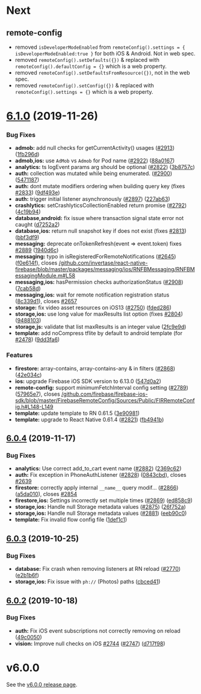 # Next

## remote-config 
 
- removed `isDeveloperModeEnabled` from `remoteConfig().settings = { isDeveloperModeEnabled:true }` for both iOS & Android. Not in web spec.
- removed `remoteConfig().setDefaults({})` & replaced with `remoteConfig().defaultConfig = {}` which is a web property.
- removed `remoteConfig().setDefaultsFromResource({})`, not in the web spec.
- removed `remoteConfig().setConfig({})` & replaced with `remoteConfig().settings = {}` which is a web property.

# [6.1.0](https://github.com/invertase/react-native-firebase/compare/v6.0.4...v6.1.0) (2019-11-26)

### Bug Fixes

* **admob:** add null checks for getCurrentActivity() usages ([#2913](https://github.com/invertase/react-native-firebase/issues/2913)) ([1fb296d](https://github.com/invertase/react-native-firebase/commit/1fb296dc3bc2ffcf2db1d09f5f17b0209ff8276a))
* **admob,ios:** use `AdMob` vs `Admob` for Pod name ([#2922](https://github.com/invertase/react-native-firebase/issues/2922)) ([88a0167](https://github.com/invertase/react-native-firebase/commit/88a01672a8e443e87c7e1513cdb0d0594dd47ed9))
* **analytics:** ts logEvent params arg should be optional ([#2822](https://github.com/invertase/react-native-firebase/issues/2822)) ([3b8757c](https://github.com/invertase/react-native-firebase/commit/3b8757c0d4f6787c2e5f1ca2c04e73e809d3deae))
* **auth:** collection was mutated while being enumerated. ([#2900](https://github.com/invertase/react-native-firebase/issues/2900)) ([5471187](https://github.com/invertase/react-native-firebase/commit/5471187b30527cd1157bde209886664e52413a7c))
* **auth:** dont mutate modifiers ordering when building query key (fixes [#2833](https://github.com/invertase/react-native-firebase/issues/2833)) ([9df493e](https://github.com/invertase/react-native-firebase/commit/9df493e837b6a709b8f61027690219738ffa830a))
* **auth:** trigger initial listener asynchronously ([#2897](https://github.com/invertase/react-native-firebase/issues/2897)) ([227ab63](https://github.com/invertase/react-native-firebase/commit/227ab631a6163a950af675da690b1467f7616d6c))
* **crashlytics:** setCrashlyticsCollectionEnabled return promise ([#2792](https://github.com/invertase/react-native-firebase/issues/2792)) ([4c19b94](https://github.com/invertase/react-native-firebase/commit/4c19b9439ddf6ecf57e59f7e2d8b64954678d8e5))
* **database,android:** fix issue where transaction signal state error not caught ([d7252a2](https://github.com/invertase/react-native-firebase/commit/d7252a2d4e1987114ab1a8e5c04f0088a86d2b5b))
* **database,ios:** return null snapshot key if does not exist (fixes [#2813](https://github.com/invertase/react-native-firebase/issues/2813)) ([bbf3df9](https://github.com/invertase/react-native-firebase/commit/bbf3df98ab88559de1392cba7163666a31e98ee3))
* **messaging:** deprecate onTokenRefresh(event => event.token) fixes [#2889](https://github.com/invertase/react-native-firebase/issues/2889) ([1940d6c](https://github.com/invertase/react-native-firebase/commit/1940d6c8fbab64ccf739186cea9633a605237942))
* **messaging:** typo in isRegisteredForRemoteNotifications ([#2645](https://github.com/invertase/react-native-firebase/issues/2645)) ([f0e614f](https://github.com/invertase/react-native-firebase/commit/f0e614f48567645e89e837ee56d3f3d251473b09)), closes [/github.com/invertase/react-native-firebase/blob/master/packages/messaging/ios/RNFBMessaging/RNFBMessagingModule.m#L58](https://github.com//github.com/invertase/react-native-firebase/blob/master/packages/messaging/ios/RNFBMessaging/RNFBMessagingModule.m/issues/L58)
* **messaging,ios:** hasPermission checks authorizationStatus ([#2908](https://github.com/invertase/react-native-firebase/issues/2908)) ([7cab58d](https://github.com/invertase/react-native-firebase/commit/7cab58d87fcba592c697a3441bd77033eb09ab3c))
* **messaging,ios:** wait for remote notification registration status ([8c339d1](https://github.com/invertase/react-native-firebase/commit/8c339d10e288ef60e83e38bc4a245c5a251c83ff)), closes [#2657](https://github.com/invertase/react-native-firebase/issues/2657)
* **storage:** fix video asset resources on iOS13 ([#2750](https://github.com/invertase/react-native-firebase/issues/2750)) ([fded286](https://github.com/invertase/react-native-firebase/commit/fded28621fb5c73c3daba009cc4f2ef6fde21745))
* **storage,ios:** use long value for maxResults list option (fixes [#2804](https://github.com/invertase/react-native-firebase/issues/2804)) ([9488103](https://github.com/invertase/react-native-firebase/commit/94881037e0d304e3a585088be1dcae42be8794a8))
* **storage,js:** validate that list maxResults is an integer value ([2fc9e9d](https://github.com/invertase/react-native-firebase/commit/2fc9e9d537e954989a50f941e2479fbbdb3874c9))
* **template:** add noCompress tflite by default to android template (for [#2478](https://github.com/invertase/react-native-firebase/issues/2478)) ([9dd3fa6](https://github.com/invertase/react-native-firebase/commit/9dd3fa68c30b8b2f687bae4d9e81f438311ae739))


### Features

* **firestore:** array-contains, array-contains-any & in filters ([#2868](https://github.com/invertase/react-native-firebase/issues/2868)) ([42e034c](https://github.com/invertase/react-native-firebase/commit/42e034c4807da54441d2baeab9f57bbf1a137a4a))
* **ios:** upgrade Firebase iOS SDK version to 6.13.0 ([547d0a2](https://github.com/invertase/react-native-firebase/commit/547d0a2d74a68808b29063f9b3aa3e1ac38551fc))
* **remote-config:** support minimumFetchInterval config setting ([#2789](https://github.com/invertase/react-native-firebase/issues/2789)) ([57965e7](https://github.com/invertase/react-native-firebase/commit/57965e73a7e1089335c5446fb91cd44c1b19725d)), closes [/github.com/firebase/firebase-ios-sdk/blob/master/FirebaseRemoteConfig/Sources/Public/FIRRemoteConfig.h#L148-L149](https://github.com//github.com/firebase/firebase-ios-sdk/blob/master/FirebaseRemoteConfig/Sources/Public/FIRRemoteConfig.h/issues/L148-L149)
* **template:** update template to RN 0.61.5 ([3e90981](https://github.com/invertase/react-native-firebase/commit/3e909813fb1b14a3baeb3468cb5e78ea86503f60))
* **template:** upgrade to React Native 0.61.4 ([#2821](https://github.com/invertase/react-native-firebase/issues/2821)) ([fb4941b](https://github.com/invertase/react-native-firebase/commit/fb4941b6e5dc6b3101eeaa2c1c429300a3e05da7))



## [6.0.4](https://github.com/invertase/react-native-firebase/compare/v6.0.3...v6.0.4) (2019-11-17)


### Bug Fixes

* **analytics:** Use correct add_to_cart event name ([#2882](https://github.com/invertase/react-native-firebase/issues/2882)) ([2369c62](https://github.com/invertase/react-native-firebase/commit/2369c629fc21705f32f2a4b6487260e3ab05569e))
* **auth:** Fix exception in PhoneAuthListener ([#2828](https://github.com/invertase/react-native-firebase/issues/2828)) ([0843cbd](https://github.com/invertase/react-native-firebase/commit/0843cbdf3a4548c78a93bed115a1b3b0666436d1)), closes [#2639](https://github.com/invertase/react-native-firebase/issues/2639)
* **firestore:** correctly apply internal `__name__` query modif… ([#2866](https://github.com/invertase/react-native-firebase/issues/2866)) ([a5da010](https://github.com/invertase/react-native-firebase/commit/a5da0107ff570dc6327bb3ae5d7fff4143183ac9)), closes [#2854](https://github.com/invertase/react-native-firebase/issues/2854)
* **firestore,ios:** Settings incorrectly set multiple times ([#2869](https://github.com/invertase/react-native-firebase/issues/2869)) ([ed858c9](https://github.com/invertase/react-native-firebase/commit/ed858c96eee0bcfa796faf3f151116c35a4328c0))
* **storage,ios:** Handle null Storage metadata values ([#2875](https://github.com/invertase/react-native-firebase/issues/2875)) ([26f752a](https://github.com/invertase/react-native-firebase/commit/26f752a1172a36e7c5ea837c1792610fd37adbb4))
* **storage,ios:** Handle null Storage metadata values ([#2881](https://github.com/invertase/react-native-firebase/issues/2881)) ([eeb90c0](https://github.com/invertase/react-native-firebase/commit/eeb90c0a376e88f4ceb20a1dc5fd3bb4ce558a61))
* **template:** Fix invalid flow config file ([1def1c1](https://github.com/invertase/react-native-firebase/commit/1def1c1ce5ee320e7ff8d490e9e711281f5abdda))



## [6.0.3](https://github.com/invertase/react-native-firebase/compare/v6.0.2...v6.0.3) (2019-10-25)


### Bug Fixes

* **database:** Fix crash when removing listeners at RN reload ([#2770](https://github.com/invertase/react-native-firebase/issues/2770)) ([e2b1b6f](https://github.com/invertase/react-native-firebase/commit/e2b1b6f56f8123ccf5f9c03bf6b5bc64a95ccc89))
* **storage,ios:** Fix issue with `ph://` (Photos) paths ([cbced41](https://github.com/invertase/react-native-firebase/commit/cbced419d4a85661da445929c8b3640b028f340b))



## [6.0.2](https://github.com/invertase/react-native-firebase/compare/v6.0.1...v6.0.2) (2019-10-18)


### Bug Fixes

* **auth:** Fix iOS event subscriptions not correctly removing on reload ([49c0050](https://github.com/invertase/react-native-firebase/commit/49c0050383aa0c54a2329104e2ad85a5e41a4a95))
* **vision:** Improve null checks on iOS [#2744](https://github.com/invertase/react-native-firebase/issues/2744) ([#2747](https://github.com/invertase/react-native-firebase/issues/2747)) ([d717f98](https://github.com/invertase/react-native-firebase/commit/d717f981d480d14476ed278fed349b1bedea8798))


# v6.0.0

See the [v6.0.0 release page](https://invertase.io/oss/react-native-firebase/releases/v6.0.0).
